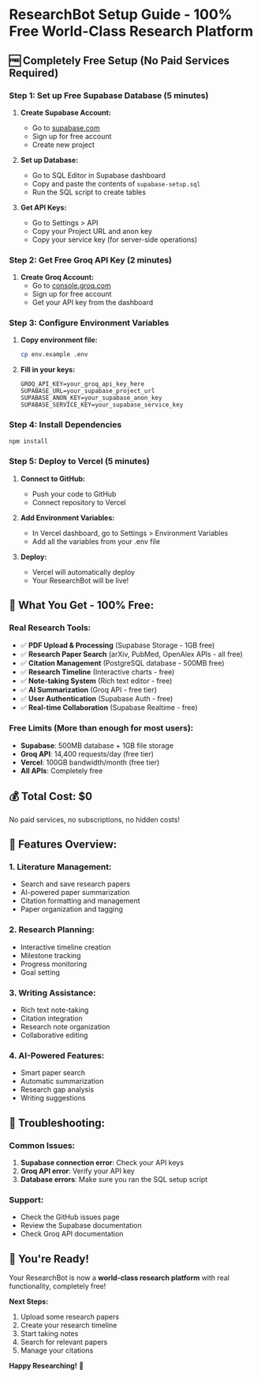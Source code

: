 # ResearchBot Setup Guide - 100% Free World-Class Research Platform

## 🆓 **Completely Free Setup (No Paid Services Required)**

### **Step 1: Set up Free Supabase Database (5 minutes)**

1. **Create Supabase Account:**
   - Go to [supabase.com](https://supabase.com)
   - Sign up for free account
   - Create new project

2. **Set up Database:**
   - Go to SQL Editor in Supabase dashboard
   - Copy and paste the contents of `supabase-setup.sql`
   - Run the SQL script to create tables

3. **Get API Keys:**
   - Go to Settings > API
   - Copy your Project URL and anon key
   - Copy your service key (for server-side operations)

### **Step 2: Get Free Groq API Key (2 minutes)**

1. **Create Groq Account:**
   - Go to [console.groq.com](https://console.groq.com)
   - Sign up for free account
   - Get your API key from the dashboard

### **Step 3: Configure Environment Variables**

1. **Copy environment file:**
   ```bash
   cp env.example .env
   ```

2. **Fill in your keys:**
   ```env
   GROQ_API_KEY=your_groq_api_key_here
   SUPABASE_URL=your_supabase_project_url
   SUPABASE_ANON_KEY=your_supabase_anon_key
   SUPABASE_SERVICE_KEY=your_supabase_service_key
   ```

### **Step 4: Install Dependencies**

```bash
npm install
```

### **Step 5: Deploy to Vercel (5 minutes)**

1. **Connect to GitHub:**
   - Push your code to GitHub
   - Connect repository to Vercel

2. **Add Environment Variables:**
   - In Vercel dashboard, go to Settings > Environment Variables
   - Add all the variables from your .env file

3. **Deploy:**
   - Vercel will automatically deploy
   - Your ResearchBot will be live!

## 🚀 **What You Get - 100% Free:**

### **Real Research Tools:**
- ✅ **PDF Upload & Processing** (Supabase Storage - 1GB free)
- ✅ **Research Paper Search** (arXiv, PubMed, OpenAlex APIs - all free)
- ✅ **Citation Management** (PostgreSQL database - 500MB free)
- ✅ **Research Timeline** (Interactive charts - free)
- ✅ **Note-taking System** (Rich text editor - free)
- ✅ **AI Summarization** (Groq API - free tier)
- ✅ **User Authentication** (Supabase Auth - free)
- ✅ **Real-time Collaboration** (Supabase Realtime - free)

### **Free Limits (More than enough for most users):**
- **Supabase**: 500MB database + 1GB file storage
- **Groq API**: 14,400 requests/day (free tier)
- **Vercel**: 100GB bandwidth/month (free tier)
- **All APIs**: Completely free

## 💰 **Total Cost: $0**

No paid services, no subscriptions, no hidden costs!

## 🎯 **Features Overview:**

### **1. Literature Management:**
- Search and save research papers
- AI-powered paper summarization
- Citation formatting and management
- Paper organization and tagging

### **2. Research Planning:**
- Interactive timeline creation
- Milestone tracking
- Progress monitoring
- Goal setting

### **3. Writing Assistance:**
- Rich text note-taking
- Citation integration
- Research note organization
- Collaborative editing

### **4. AI-Powered Features:**
- Smart paper search
- Automatic summarization
- Research gap analysis
- Writing suggestions

## 🔧 **Troubleshooting:**

### **Common Issues:**
1. **Supabase connection error**: Check your API keys
2. **Groq API error**: Verify your API key
3. **Database errors**: Make sure you ran the SQL setup script

### **Support:**
- Check the GitHub issues page
- Review the Supabase documentation
- Check Groq API documentation

## 🎉 **You're Ready!**

Your ResearchBot is now a **world-class research platform** with real functionality, completely free!

**Next Steps:**
1. Upload some research papers
2. Create your research timeline
3. Start taking notes
4. Search for relevant papers
5. Manage your citations

**Happy Researching!** 🚀
